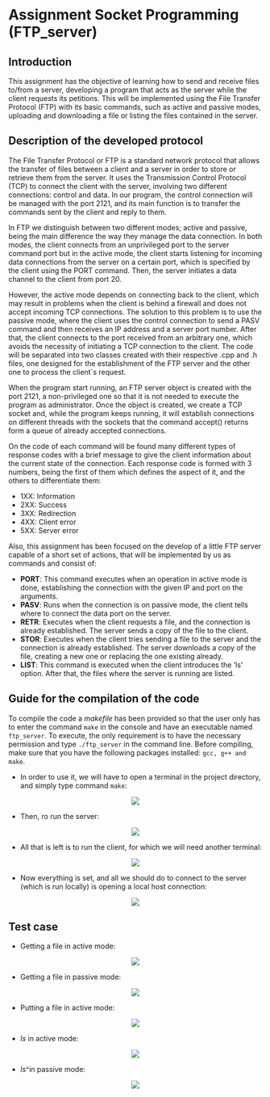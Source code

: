 # Assignment Socket Programming (FTP_server)

## Introduction
This assignment has the objective of learning how to send and receive files to/from
a server, developing a program that acts as the server while the client requests its petitions.
This will be implemented using the File Transfer Protocol (FTP) with its basic commands,
such as active and passive modes, uploading and downloading a file or listing the files
contained in the server.

## Description of the developed protocol
The File Transfer Protocol or FTP is a standard network protocol that allows the
transfer of files between a client and a server in order to store or retrieve them from the
server. It uses the Transmission Control Protocol (TCP) to connect the client with the
server, involving two different connections: control and data. In our program, the control
connection will be managed with the port 2121, and its main function is to transfer the
commands sent by the client and reply to them.

In FTP we distinguish between two different modes; active and passive, being the
main difference the way they manage the data connection. In both modes, the client
connects from an unprivileged port to the server command port but in the active mode,
the client starts listening for incoming data connections from the server on a certain port,
which is specified by the client using the PORT command. Then, the server initiates a
data channel to the client from port 20.

However, the active mode depends on connecting back to the client, which may
result in problems when the client is behind a firewall and does not accept incoming TCP
connections. The solution to this problem is to use the passive mode, where the client
uses the control connection to send a PASV command and then receives an IP address
and a server port number. After that, the client connects to the port received from an
arbitrary one, which avoids the necessity of initiating a TCP connection to the client.
The code will be separated into two classes created with their respective .cpp and
.h files, one designed for the establishment of the FTP server and the other one to process
the client´s request.

When the program start running, an FTP server object is created with the port
2121, a non-privileged one so that it is not needed to execute the program as administrator.
Once the object is created, we create a TCP socket and, while the program keeps running,
it will establish connections on different threads with the sockets that the command
accept() returns form a queue of already accepted connections.

On the code of each command will be found many different types of response
codes with a brief message to give the client information about the current state of the
connection. Each response code is formed with 3 numbers, being the first of them which
defines the aspect of it, and the others to differentiate them:
- 1XX: Information
- 2XX: Success
- 3XX: Redirection
- 4XX: Client error
- 5XX: Server error

Also, this assignment has been focused on the develop of a little FTP server
capable of a short set of actions, that will be implemented by us as commands and consist
of:

- **PORT**: This command executes when an operation in active mode is done,
establishing the connection with the given IP and port on the arguments.
- **PASV**: Runs when the connection is on passive mode, the client tells where to
connect the data port on the server.
- **RETR**: Executes when the client requests a file, and the connection is already
established. The server sends a copy of the file to the client.
- **STOR**: Executes when the client tries sending a file to the server and the
connection is already established. The server downloads a copy of the file,
creating a new one or replacing the one existing already.
- **LIST**: This command is executed when the client introduces the ‘ls’ option. After
that, the files where the server is running are listed.

## Guide for the compilation of the code
To compile the code a *makefile* has been provided so that the user only has to enter
the command `make` in the console and have an executable named `ftp_server`. To
execute, the only requirement is to have the necessary permission and type
`./ftp_server` in the command line. Before compiling, make sure that you have the
following packages installed: `gcc, g++ and make`.

- In order to use it, we will have to open a terminal in the project directory, and simply type
command `make`:

<p align="center">
  <img src="https://github.com/feichay10/FTP_server/blob/ee7f0f40b1e2c16caf334046e547d7299eed67f6/assets/Screenshot_1.png" />
</p>

- Then, ro run the server:
<p align="center">
  <img src="https://github.com/feichay10/FTP_server/blob/ee7f0f40b1e2c16caf334046e547d7299eed67f6/assets/Screenshot_2.png" />
</p>

- All that is left is to run the client, for which we will need another terminal:
<p align="center">
  <img src="https://github.com/feichay10/FTP_server/blob/ee7f0f40b1e2c16caf334046e547d7299eed67f6/assets/Screenshot_3.png" />
</p>

- Now everything is set, and all we should do to connect to the server (which is run locally)
is opening a local host connection:
<p align="center">
  <img src="https://github.com/feichay10/FTP_server/blob/ee7f0f40b1e2c16caf334046e547d7299eed67f6/assets/Screenshot_4.png" />
</p>

## Test case
- Getting a file in active mode:
<p align="center">
  <img src="https://github.com/feichay10/FTP_server/blob/ee7f0f40b1e2c16caf334046e547d7299eed67f6/assets/Screenshot_5.png" />
</p>

- Getting a file in passive mode:
<p align="center">
  <img src="https://github.com/feichay10/FTP_server/blob/ee7f0f40b1e2c16caf334046e547d7299eed67f6/assets/Screenshot_6.png" />
</p>

- Putting a file in active mode:
<p align="center">
  <img src="https://github.com/feichay10/FTP_server/blob/ee7f0f40b1e2c16caf334046e547d7299eed67f6/assets/Screenshot_7.png" />
</p>

- *ls* in active mode:
<p align="center">
  <img src="https://github.com/feichay10/FTP_server/blob/ee7f0f40b1e2c16caf334046e547d7299eed67f6/assets/Screenshot_8.png" />
</p>

- *ls*^in passive mode:
<p align="center">
  <img src="https://github.com/feichay10/FTP_server/blob/ee7f0f40b1e2c16caf334046e547d7299eed67f6/assets/Screenshot_9.png" />
</p>
